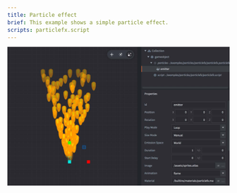 ```yaml
---
title: Particle effect
brief: This example shows a simple particle effect.
scripts: particlefx.script
---
```


![particlefx](particlefx.jpg)